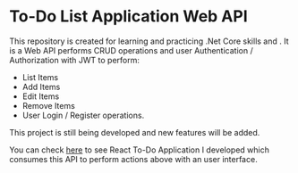 # To-Do List Application Web API

This repository is created for learning and practicing .Net Core skills and .
It is a Web API performs CRUD operations and user Authentication / Authorization with JWT to perform:
- List Items
- Add Items
- Edit Items
- Remove Items
- User Login / Register operations.

This project is still being developed and new features will be added.

You can check [here](https://github.com/ecenurarslan/todo-list-app-ui) to see React To-Do Application I developed which consumes this API to perform actions above with an user interface.
